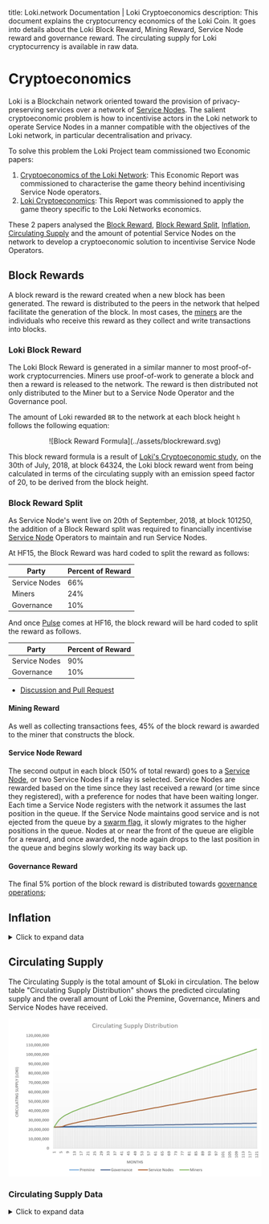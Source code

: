 title: Loki.network Documentation | Loki Cryptoeconomics
description: This document explains the cryptocurrency economics of the Loki Coin. It goes into details about the Loki Block Reward, Mining Reward, Service Node reward and governance reward. The circulating supply for Loki cryptocurrency is available in raw data.

# Cryptoeconomics

Loki is a Blockchain network oriented toward the provision of privacy-preserving services over a network of [Service Nodes](../ServiceNodes/SNOverview.md). The salient cryptoeconomic problem is how to incentivise actors in the Loki network to operate Service Nodes in a manner compatible with the objectives of the Loki network, in particular decentralisation and privacy.

To solve this problem the Loki Project team commissioned two Economic papers:

1. [Cryptoeconomics of the Loki Network](https://loki.network/cryptoeconomics): This Economic Report was commissioned to characterise the game theory behind incentivising Service Node operators. 
2. [Loki Cryptoeconomics](https://loki.network/proposal): This Report was commissioned to apply the game theory specific to the Loki Networks economics.

These 2 papers analysed the [Block Reward](#block-reward), [Block Reward Split](#block-reward-split), [Inflation](#inflation), [Circulating Supply](#circulating-supply) and the amount of potential Service Nodes on the network to develop a cryptoeconomic solution to incentivise Service Node Operators.

## Block Rewards

A block reward is the reward created when a new block has been generated. The reward is distributed to the peers in the network that helped facilitate the generation of the block. In most cases, the [miners](../Mining/MiningOverview.md) are the individuals who receive this reward as they collect and write transactions into blocks. 

### Loki Block Reward
The Loki Block Reward is generated in a similar manner to most proof-of-work cryptocurrencies. Miners use proof-of-work to generate a block and then a reward is released to the network. The reward is then distributed not only distributed to the Miner but to a Service Node Operator and the Governance pool.

The amount of Loki rewarded `BR` to the network at each block height `h` follows the following equation:

<center>![Block Reward Formula](../assets/blockreward.svg)</center>

This block reward formula is a result of [Loki's Cryptoeconomic study](https://loki.network/proposal), on the 30th of July, 2018, at block 64324, the Loki block reward went from being calculated in terms of the circulating supply with an emission speed factor of 20, to be derived from the block height.

### Block Reward Split

As Service Node's went live on 20th of September, 2018, at block 101250, the addition of a Block Reward split was required to financially incentivise [Service Node](../ServiceNodes/SNOverview.md) Operators to maintain and run Service Nodes. 

At HF15, the Block Reward was hard coded to split the reward as follows:

|Party|Percent of Reward|
|------|-------|
|Service Nodes|66%|
|Miners|24%|
|Governance|10%|

And once [Pulse](../Advanced/PulseLip5.md) comes at HF16, the block reward will be hard coded to split the reward as follows.

|Party|Percent of Reward|
|------|-------|
|Service Nodes|90%|
|Governance|10%|


- [Discussion and Pull Request](https://github.com/loki-project/loki-core/pull/1061)

#### Mining Reward
As well as collecting transactions fees, 45% of the block reward is awarded to the miner that constructs the block.

#### Service Node Reward
The second output in each block (50% of total reward) goes to a [Service Node](../ServiceNodes/SNOverview.md), or two Service Nodes if a relay is selected. Service Nodes are rewarded based on the time since they last received a reward (or time since they registered), with a preference for nodes that have been waiting longer. Each time a Service Node registers with the network it assumes the last position in the queue. If the Service Node maintains good service and is not ejected from the queue by a [swarm flag](../Advanced/SwarmFlagging.md), it slowly migrates to the higher positions in the queue. Nodes at or near the front of the queue are eligible for a reward, and once awarded, the node again drops to the last position in the queue and begins slowly working its way back up.

#### Governance Reward
The final 5% portion of the block reward is distributed towards [governance operations](../Governance/Governance.md);

## Inflation
<details>
  <summary>Click to expand data</summary>

| Year | BH      | Circulating supply | Inflation |
|------|---------|--------------------|-----------|
| 0    | 0       | 22500000           | 77.12%    |
| 1    | 262800  | 39852116.29        | 19.79%    |
| 2    | 525600  | 47738927.03        | 15.48%    |
| 3    | 788400  | 55129105.11        | 13.35%    |
| 4    | 1051200 | 62489416.22        | 11.78%    |
| 5    | 1314000 | 69847931.15        | 10.53%    |
| 6    | 1576800 | 77206338.06        | 9.53%     |
| 7    | 1839600 | 84564738.47        | 8.70%     |
| 8    | 2102400 | 91923138.5         | 8.00%     |
| 9    | 2365200 | 99281538.5         | 7.41%     |
| 10   | 2628000 | 106639938.5        | 6.90%     |
| 11   | 2890800 | 113998338.5        | 6.45%     |
| 12   | 3153600 | 121356738.5        | 6.06%     |
| 13   | 3416400 | 128715138.5        | 5.72%     |
| 14   | 3679200 | 136073538.5        | 5.41%     |
| 15   | 3942000 | 143431938.5        | 5.13%     |

</details>


## Circulating Supply
The Circulating Supply is the total amount of $Loki in circulation. The below table "Circulating Supply Distribution" shows the predicted circulating supply and the overall amount of Loki the Premine, Governance, Miners and Service Nodes have received.

![Circulating Supply](../assets/CirculatingSupply.PNG)
 
### Circulating Supply Data
<details>
  <summary>Click to expand data</summary>

| Months | BH      | Circulating supply | Premine  | Governance | Miners      | Service Nodes |
|--------|---------|--------------------|----------|------------|-------------|---------------|
| 0      | 0       | 22500000           | 22500000 |            |             |               |
| 1      | 21600   | 25124173.21        | 22500000 | 131208.66  | 2492964.552 |               |
| 2      | 43200   | 27695047.09        | 22500000 | 259752.35  | 4935294.732 |               |
| 3      | 64800   | 30195981.57        | 22500000 | 384799.08  | 7311182.49  |               |
| 4      | 86400   | 31765098.95        | 22500000 | 463254.95  | 8801843.998 |               |
| 5      | 108000  | 33135278.15        | 22500000 | 531763.91  | 9898775.969 | 204738.28     |
| 6      | 129600  | 34347560.03        | 22500000 | 592378.00  | 10444302.82 | 810879.22     |
| 7      | 151200  | 35434518.72        | 22500000 | 646725.94  | 10933434.22 | 1354358.56    |
| 8      | 172800  | 36422008.33        | 22500000 | 696100.42  | 11377804.55 | 1848103.36    |
| 9      | 194400  | 37330549.27        | 22500000 | 741527.46  | 11786647.97 | 2302373.83    |
| 10     | 216000  | 38176428.61        | 22500000 | 783821.43  | 12167293.67 | 2725313.51    |
| 11     | 237600  | 38972573.41        | 22500000 | 823628.67  | 12525558.84 | 3123385.91    |
| 12     | 259200  | 39729243.88        | 22500000 | 861462.19  | 12866060.55 | 3501721.14    |
| 13     | 280800  | 40454583.56        | 22500000 | 897729.18  | 13192463.4  | 3864390.98    |
| 14     | 302400  | 41155055.96        | 22500000 | 932752.80  | 13507675.98 | 4214627.18    |
| 15     | 324000  | 41835791.19        | 22500000 | 966789.56  | 13814006.84 | 4554994.80    |
| 16     | 345600  | 42500861.03        | 22500000 | 1000043.05 | 14113288.26 | 4887529.71    |
| 17     | 367200  | 43153497.23        | 22500000 | 1032674.86 | 14406974.55 | 5213847.82    |
| 18     | 388800  | 43796264.85        | 22500000 | 1064813.24 | 14696219.98 | 5535231.62    |
| 19     | 410400  | 44431199.76        | 22500000 | 1096559.99 | 14981940.69 | 5852699.08    |
| 20     | 432000  | 45059917.87        | 22500000 | 1127995.89 | 15264863.84 | 6167058.13    |
| 21     | 453600  | 45683701.67        | 22500000 | 1159185.08 | 15545566.55 | 6478950.04    |
| 22     | 475200  | 46303569.13        | 22500000 | 1190178.46 | 15824506.91 | 6788883.77    |
| 23     | 496800  | 46920328.18        | 22500000 | 1221016.41 | 16102048.48 | 7097263.29    |
| 24     | 518400  | 47534620.09        | 22500000 | 1251731.00 | 16378479.84 | 7404409.24    |
| 25     | 540000  | 48146953.82        | 22500000 | 1282347.69 | 16654030.02 | 7710576.11    |
| 26     | 561600  | 48757733.34        | 22500000 | 1312886.67 | 16928880.8  | 8015965.87    |
| 27     | 583200  | 49367279.29        | 22500000 | 1343363.96 | 17203176.48 | 8320738.85    |
| 28     | 604800  | 49975846.16        | 22500000 | 1373792.31 | 17477031.57 | 8625022.28    |
| 29     | 626400  | 50583635.92        | 22500000 | 1404181.80 | 17750536.96 | 8928917.16    |
| 30     | 648000  | 51190808.9         | 22500000 | 1434540.44 | 18023764.8  | 9232503.65    |
| 31     | 669600  | 51797492.33        | 22500000 | 1464874.62 | 18296772.35 | 9535845.37    |
| 32     | 691200  | 52403787.21        | 22500000 | 1495189.36 | 18569605.04 | 9838992.81    |
| 33     | 712800  | 53009773.7         | 22500000 | 1525488.68 | 18842298.96 | 10141986.05   |
| 34     | 734400  | 53615515.42        | 22500000 | 1555775.77 | 19114882.74 | 10444856.91   |
| 35     | 756000  | 54221062.86        | 22500000 | 1586053.14 | 19387379.08 | 10747630.63   |
| 36     | 777600  | 54826456.1         | 22500000 | 1616322.81 | 19659806.04 | 11050327.25   |
| 37     | 799200  | 55431726.96        | 22500000 | 1646586.35 | 19932177.93 | 11352962.68   |
| 38     | 820800  | 56036900.68        | 22500000 | 1676845.03 | 20204506.1  | 11655549.54   |
| 39     | 842400  | 56641997.3         | 22500000 | 1707099.87 | 20476799.58 | 11958097.85   |
| 40     | 864000  | 57247032.73        | 22500000 | 1737351.64 | 20749065.53 | 12260615.57   |
| 41     | 885600  | 57852019.59        | 22500000 | 1767600.98 | 21021309.61 | 12563109.00   |
| 42     | 907200  | 58456967.9         | 22500000 | 1797848.40 | 21293536.35 | 12865583.15   |
| 43     | 928800  | 59061885.62        | 22500000 | 1828094.28 | 21565749.33 | 13168042.01   |
| 44     | 950400  | 59666779.05        | 22500000 | 1858338.95 | 21837951.37 | 13470488.72   |
| 45     | 972000  | 60271653.2         | 22500000 | 1888582.66 | 22110144.74 | 13772925.80   |
| 46     | 993600  | 60876512.06        | 22500000 | 1918825.60 | 22382331.23 | 14075355.23   |
| 47     | 1015200 | 61481358.77        | 22500000 | 1949067.94 | 22654512.25 | 14377778.59   |
| 48     | 1036800 | 62086195.85        | 22500000 | 1979309.79 | 22926688.93 | 14680197.13   |
| 49     | 1058400 | 62691025.28        | 22500000 | 2009551.26 | 23198862.18 | 14982611.84   |
| 50     | 1080000 | 63295848.64        | 22500000 | 2039792.43 | 23471032.69 | 15285023.52   |
| 51     | 1101600 | 63900667.18        | 22500000 | 2070033.36 | 23743201.03 | 15587432.79   |
| 52     | 1123200 | 64505481.89        | 22500000 | 2100274.09 | 24015367.65 | 15889840.15   |
| 53     | 1144800 | 65110293.57        | 22500000 | 2130514.68 | 24287532.91 | 16192245.99   |
| 54     | 1166400 | 65715102.84        | 22500000 | 2160755.14 | 24559697.08 | 16494650.62   |
| 55     | 1188000 | 66319910.2         | 22500000 | 2190995.51 | 24831860.39 | 16797054.30   |
| 56     | 1209600 | 66924716.04        | 22500000 | 2221235.80 | 25104023.02 | 17099457.22   |
| 57     | 1231200 | 67529520.67        | 22500000 | 2251476.03 | 25376185.1  | 17401859.54   |
| 58     | 1252800 | 68134324.35        | 22500000 | 2281716.22 | 25648346.76 | 17704261.37   |
| 59     | 1274400 | 68739127.27        | 22500000 | 2311956.36 | 25920508.07 | 18006662.83   |
| 60     | 1296000 | 69343929.59        | 22500000 | 2342196.48 | 26192669.11 | 18309063.99   |
| 61     | 1317600 | 69948731.42        | 22500000 | 2372436.57 | 26464829.94 | 18611464.91   |
| 62     | 1339200 | 70553532.88        | 22500000 | 2402676.64 | 26736990.6  | 18913865.64   |
| 63     | 1360800 | 71158334.04        | 22500000 | 2432916.70 | 27009151.12 | 19216266.22   |
| 64     | 1382400 | 71763134.96        | 22500000 | 2463156.75 | 27281311.53 | 19518666.68   |
| 65     | 1404000 | 72367935.69        | 22500000 | 2493396.78 | 27553471.86 | 19821067.05   |
| 66     | 1425600 | 72972736.27        | 22500000 | 2523636.81 | 27825632.12 | 20123467.34   |
| 67     | 1447200 | 73577536.73        | 22500000 | 2553876.84 | 28097792.33 | 20425867.57   |
| 68     | 1468800 | 74182337.1         | 22500000 | 2584116.85 | 28369952.49 | 20728267.75   |
| 69     | 1490400 | 74787137.39        | 22500000 | 2614356.87 | 28642112.62 | 21030667.89   |
| 70     | 1512000 | 75391937.62        | 22500000 | 2644596.88 | 28914272.73 | 21333068.01   |
| 71     | 1533600 | 75996737.8         | 22500000 | 2674836.89 | 29186432.81 | 21635468.10   |
| 72     | 1555200 | 76601537.94        | 22500000 | 2705076.90 | 29458592.87 | 21937868.17   |
| 73     | 1576800 | 77206338.06        | 22500000 | 2735316.90 | 29730752.93 | 22240268.23   |
| 74     | 1598400 | 77811138.15        | 22500000 | 2765556.91 | 30002912.97 | 22542668.28   |
| 75     | 1620000 | 78415938.22        | 22500000 | 2795796.91 | 30275073    | 22845068.31   |
| 76     | 1641600 | 79020738.28        | 22500000 | 2826036.91 | 30547233.03 | 23147468.34   |
| 77     | 1663200 | 79625538.33        | 22500000 | 2856276.92 | 30819393.05 | 23449868.36   |
| 78     | 1684800 | 80230338.36        | 22500000 | 2886516.92 | 31091553.06 | 23752268.38   |
| 79     | 1706400 | 80835138.39        | 22500000 | 2916756.92 | 31363713.08 | 24054668.40   |
| 80     | 1728000 | 81439938.41        | 22500000 | 2946996.92 | 31635873.09 | 24357068.41   |
| 81     | 1749600 | 82044738.43        | 22500000 | 2977236.92 | 31908033.09 | 24659468.42   |
| 82     | 1771200 | 82649538.45        | 22500000 | 3007476.92 | 32180193.1  | 24961868.42   |
| 83     | 1792800 | 83254338.46        | 22500000 | 3037716.92 | 32452353.11 | 25264268.43   |
| 84     | 1814400 | 83859138.47        | 22500000 | 3067956.92 | 32724513.11 | 25566668.43   |
| 85     | 1836000 | 84463938.47        | 22500000 | 3098196.92 | 32996673.11 | 25869068.44   |
| 86     | 1857600 | 85068738.48        | 22500000 | 3128436.92 | 33268833.12 | 26171468.44   |
| 87     | 1879200 | 85673538.48        | 22500000 | 3158676.92 | 33540993.12 | 26473868.44   |
| 88     | 1900800 | 86278338.49        | 22500000 | 3188916.92 | 33813153.12 | 26776268.44   |
| 89     | 1922400 | 86883138.49        | 22500000 | 3219156.92 | 34085313.12 | 27078668.45   |
| 90     | 1944000 | 87487938.49        | 22500000 | 3249396.92 | 34357473.12 | 27381068.45   |
| 91     | 1965600 | 88092738.49        | 22500000 | 3279636.92 | 34629633.12 | 27683468.45   |
| 92     | 1987200 | 88697538.5         | 22500000 | 3309876.92 | 34901793.12 | 27985868.45   |
| 93     | 2008800 | 89302338.5         | 22500000 | 3340116.92 | 35173953.12 | 28288268.45   |
| 94     | 2030400 | 89907138.5         | 22500000 | 3370356.92 | 35446113.12 | 28590668.45   |
| 95     | 2052000 | 90511938.5         | 22500000 | 3400596.92 | 35718273.12 | 28893068.45   |
| 96     | 2073600 | 91116738.5         | 22500000 | 3430836.92 | 35990433.12 | 29195468.45   |
| 97     | 2095200 | 91721538.5         | 22500000 | 3461076.92 | 36262593.12 | 29497868.45   |
| 98     | 2116800 | 92326338.5         | 22500000 | 3491316.92 | 36534753.12 | 29800268.45   |
| 99     | 2138400 | 92931138.5         | 22500000 | 3521556.93 | 36806913.12 | 30102668.45   |
| 100    | 2160000 | 93535938.5         | 22500000 | 3551796.93 | 37079073.12 | 30405068.45   |
| 101    | 2181600 | 94140738.5         | 22500000 | 3582036.93 | 37351233.12 | 30707468.45   |
| 102    | 2203200 | 94745538.5         | 22500000 | 3612276.93 | 37623393.12 | 31009868.45   |
| 103    | 2224800 | 95350338.5         | 22500000 | 3642516.93 | 37895553.12 | 31312268.45   |
| 104    | 2246400 | 95955138.5         | 22500000 | 3672756.93 | 38167713.12 | 31614668.45   |
| 105    | 2268000 | 96559938.5         | 22500000 | 3702996.93 | 38439873.12 | 31917068.45   |
| 106    | 2289600 | 97164738.5         | 22500000 | 3733236.93 | 38712033.12 | 32219468.45   |
| 107    | 2311200 | 97769538.5         | 22500000 | 3763476.93 | 38984193.12 | 32521868.45   |
| 108    | 2332800 | 98374338.5         | 22500000 | 3793716.93 | 39256353.12 | 32824268.45   |
| 109    | 2354400 | 98979138.5         | 22500000 | 3823956.93 | 39528513.12 | 33126668.45   |
| 110    | 2376000 | 99583938.5         | 22500000 | 3854196.93 | 39800673.12 | 33429068.45   |
| 111    | 2397600 | 100188738.5        | 22500000 | 3884436.93 | 40072833.12 | 33731468.45   |
| 112    | 2419200 | 100793538.5        | 22500000 | 3914676.93 | 40344993.12 | 34033868.45   |
| 113    | 2440800 | 101398338.5        | 22500000 | 3944916.93 | 40617153.12 | 34336268.45   |
| 114    | 2462400 | 102003138.5        | 22500000 | 3975156.93 | 40889313.12 | 34638668.45   |
| 115    | 2484000 | 102607938.5        | 22500000 | 4005396.93 | 41161473.12 | 34941068.45   |
| 116    | 2505600 | 103212738.5        | 22500000 | 4035636.93 | 41433633.12 | 35243468.45   |
| 117    | 2527200 | 103817538.5        | 22500000 | 4065876.93 | 41705793.12 | 35545868.45   |
| 118    | 2548800 | 104422338.5        | 22500000 | 4096116.93 | 41977953.12 | 35848268.45   |
| 119    | 2570400 | 105027138.5        | 22500000 | 4126356.93 | 42250113.12 | 36150668.45   |
| 120    | 2592000 | 105631938.5        | 22500000 | 4156596.93 | 42522273.12 | 36453068.45   |

</details>
